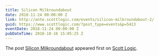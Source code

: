 ```yaml
---
title: Silicon Milkroundabout
date: 2018-11-24 00:00:00 Z
link: http://ante.scottlogic.com/events/silicon-milkroundabout-2/
guid: https://www.scottlogic.com/?post_type=events&p=5413
eventDate: 2018-11-24 00:00:00 Z
pubDateTime: 2018-10-16 15:05:25 Z
---
```


<p>The post <a rel="nofollow" href="http://ante.scottlogic.com/events/silicon-milkroundabout-2/">Silicon Milkroundabout</a> appeared first on <a rel="nofollow" href="http://ante.scottlogic.com">Scott Logic</a>.</p>